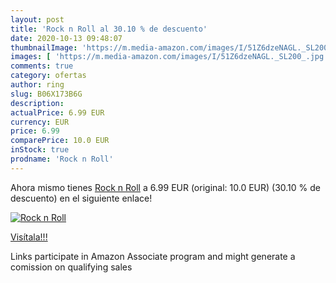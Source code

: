 ```yaml
---
layout: post
title: 'Rock n Roll al 30.10 % de descuento'
date: 2020-10-13 09:48:07
thumbnailImage: 'https://m.media-amazon.com/images/I/51Z6dzeNAGL._SL200_.jpg'
images: [ 'https://m.media-amazon.com/images/I/51Z6dzeNAGL._SL200_.jpg' ]
comments: true
category: ofertas
author: ring
slug: B06X173B6G
description:
actualPrice: 6.99 EUR
currency: EUR
price: 6.99
comparePrice: 10.0 EUR
inStock: true
prodname: 'Rock n Roll'
---
```


Ahora mismo tienes [Rock n Roll](https://www.amazon.fr/dp/B06X173B6G/?tag=tolees0d-21) a 6.99 EUR (original: 10.0 EUR) (30.10 %  de descuento) en el siguiente enlace!

[![Rock n Roll](https://m.media-amazon.com/images/I/51Z6dzeNAGL._SL200_.jpg)](https://www.amazon.fr/dp/B06X173B6G/?tag=tolees0d-21)

[Visítala!!!](https://www.amazon.fr/dp/B06X173B6G/?tag=tolees0d-21)

Links participate in Amazon Associate program and might generate a comission on qualifying sales
